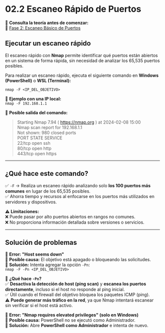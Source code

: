 # 02.2 Escaneo Rápido de Puertos

📖 **Consulta la teoría antes de comenzar:**  
🔗 [Fase 2: Escaneo Básico de Puertos](https://notion.so/enlace-a-fase-2)


## Ejecutar un escaneo rápido

El escaneo rápido con **Nmap** permite identificar qué puertos están abiertos en un sistema de forma rápida, sin necesidad de analizar los 65,535 puertos posibles.  

Para realizar un escaneo rápido, ejecuta el siguiente comando en **Windows (PowerShell)** o **WSL (Terminal):**  

`nmap -F <IP_DEL_OBJETIVO>`

📌 **Ejemplo con una IP local:**  
`nmap -F 192.168.1.1`

📌 **Posible salida del comando:**  
> Starting Nmap 7.94 ( https://nmap.org ) at 2024-02-08 15:00  
> Nmap scan report for 192.168.1.1  
> Not shown: 980 closed ports  
> PORT    STATE SERVICE  
> 22/tcp  open  ssh  
> 80/tcp  open  http  
> 443/tcp open  https  

---

## ¿Qué hace este comando?

✅ `-F` → Realiza un escaneo rápido analizando solo **los 100 puertos más comunes** en lugar de los 65,535 posibles.  
✅ Ahorra tiempo y recursos al enfocarse en los puertos más utilizados en servidores y dispositivos.  

⚠️ **Limitaciones:**  
❌ Puede pasar por alto puertos abiertos en rangos no comunes.  
❌ No proporciona información detallada sobre versiones o servicios.  

---

## Solución de problemas

🔹 **Error: "Host seems down"**  
📌 **Posible causa:** El objetivo está apagado o bloqueando las solicitudes.  
📌 **Solución:** Intenta agregar la opción `-Pn`:  
`nmap -F -Pn <IP_DEL_OBJETIVO>`

📌 **¿Qué hace `-Pn`?**  
✅ **Desactiva la detección de host (ping scan)** y **escanea los puertos directamente**, incluso si el host no responde al ping inicial.  
✅ Útil cuando el firewall del objetivo bloquea los paquetes ICMP (ping).  
⚠️ **Puede generar más tráfico en la red**, ya que Nmap intentará escanear sin verificar si el host está activo.  

🔹 **Error: "Nmap requires elevated privileges" (solo en Windows)**  
📌 **Posible causa:** PowerShell no se ejecutó como Administrador.  
📌 **Solución:** Abre **PowerShell como Administrador** e intenta de nuevo.  
